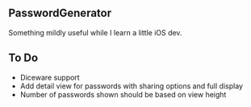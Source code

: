 PasswordGenerator
-----------------

Something mildly useful while I learn a little iOS dev.

To Do
-----

* Diceware support
* Add detail view for passwords with sharing options and full display
* Number of passwords shown should be based on view height
